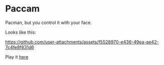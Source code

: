 # Paccam
Pacman, but you control it with your face.

Looks like this:

https://github.com/user-attachments/assets/f5528970-e436-49ea-ae42-7c4fe8f831d6

Play it [here](https://eieio.games)
